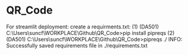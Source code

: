 # QR_Code
For streamlit deployment: 
create a requirments.txt:
(1) (DA501) C:\Users\suncf\WORKPLACE\Github\QR_Code>pip install pipreqs
(2) (DA501) C:\Users\suncf\WORKPLACE\Github\QR_Code>pipreqs ./
   INFO: Successfully saved requirements file in ./requirements.txt

